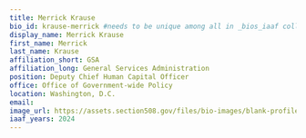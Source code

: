 ```yaml
---
title: Merrick Krause
bio_id: krause-merrick #needs to be unique among all in _bios_iaaf collection
display_name: Merrick Krause
first_name: Merrick
last_name: Krause
affiliation_short: GSA
affiliation_long: General Services Administration
position: Deputy Chief Human Capital Officer
office: Office of Government-wide Policy
location: Washington, D.C.
email: 
image_url: https://assets.section508.gov/files/bio-images/blank-profile.jpg
iaaf_years: 2024
---
```

